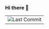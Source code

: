 ### Hi there 👋

<!--
**ivanilievski/ivanilievski** is a ✨ _special_ ✨ repository because its `README.md` (this file) appears on your GitHub profile.

Here are some ideas to get you started:

- 🔭 I’m currently working on ...
- 🌱 I’m currently learning ...
- 👯 I’m looking to collaborate on ...
- 🤔 I’m looking for help with ...
- 💬 Ask me about ...
- 📫 How to reach me: ...
- 😄 Pronouns: ...
- ⚡ Fun fact: ...
-->

<table>
  <tr>
   <!-- <td ><img alt="Visitors" src="https://komarev.com/ghpvc/?username=m0rp43us&style=flat&labelColor=black&logo=github&label=PROFILE+VIEWS&color=29bf12"/></td> -->
    <td  ><img alt="Last Commit" src="https://img.shields.io/github/last-commit/ivanilievski/ivanilievski?logo=markdown&label=LAST+UPDATE&color=29bf12&style=flat">
</td>
  </tr>
</table>
